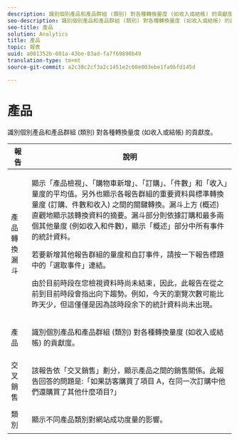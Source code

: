 ```yaml
---
description: 識別個別產品和產品群組 (類別) 對各種轉換量度 (如收入或結帳) 的貢獻度。
seo-description: 識別個別產品和產品群組 (類別) 對各種轉換量度 (如收入或結帳) 的貢獻度。
seo-title: 產品
solution: Analytics
title: 產品
topic: 報表
uuid: a081352b-601a-43be-83ad-fa7f69890b49
translation-type: tm+mt
source-git-commit: a2c38c2cf3a2c1451e2c60e003ebe1fa9bfd145d

---
```



# 產品

識別個別產品和產品群組 (類別) 對各種轉換量度 (如收入或結帳) 的貢獻度。

<table id="table_E8F96FC92BF44993B79DD3D6AFABCB60"> 
 <thead> 
  <tr> 
   <th colname="col1" class="entry"> 報告 </th> 
   <th colname="col2" class="entry"> 說明 </th> 
  </tr> 
 </thead>
 <tbody> 
  <tr> 
   <td colname="col1"> 產品轉換漏斗 </td> 
   <td colname="col2"> <p> 顯示「產品檢視」、「購物車新增」、「訂購」、「件數」和「收入」量度的平均值。另外也顯示各報告群組的重要資料與標準轉換量度 (訂購、件數和收入) 之間的關鍵轉換。漏斗上方 (概述) 直觀地顯示該轉換資料的摘要。漏斗部分則依據訂購和最多兩個其他量度 (例如收入和件數)，顯示「概述」部分中所有事件的統計資料。 </p> <p>若要新增其他報告群組的量度和自訂事件，請按一下報告標題中的「<span class="uicontrol">選取事件</span>」連結。 </p> <p>由於目前時段在您檢視資料時尚未結束，因此，此報告在從之前到目前時段會指出向下趨勢。例如，今天的瀏覽次數可能比昨天少，但這僅僅是因為該時段余下的統計資料尚未出現。 </p> </td> 
  </tr> 
  <tr> 
   <td colname="col1"> 產品 </td> 
   <td colname="col2"> <p> 識別個別產品和產品群組 (類別) 對各種轉換量度 (如收入或結帳) 的貢獻度。 </p> </td> 
  </tr> 
  <tr> 
   <td colname="col1"> 交叉銷售 </td> 
   <td colname="col2"> <p> 該報告依「交叉銷售」劃分，顯示產品之間的銷售關係。此報告回答的問題是:「如果訪客購買了項目 A，在同一次訂購中他們還購買了其他什麼項目?」 </p> </td> 
  </tr> 
  <tr> 
   <td colname="col1"> 類別 </td> 
   <td colname="col2"> <p> 顯示不同產品類別對網站成功度量的影響。 </p> </td> 
  </tr> 
 </tbody> 
</table>


